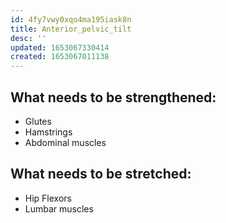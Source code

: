 ```yaml
---
id: 4fy7vwy0xqo4ma195iask8n
title: Anterior_pelvic_tilt
desc: ''
updated: 1653067330414
created: 1653067011138
---
```


## What needs to be strengthened:

* Glutes
* Hamstrings
* Abdominal muscles

## What needs to be stretched:

* Hip Flexors
* Lumbar muscles
